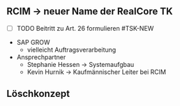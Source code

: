 ## RCIM -> neuer Name der RealCore TK
- [ ] TODO Beitritt zu Art. 26 formulieren #TSK-NEW 
- SAP GROW
	- vielleicht Auftragsverarbeitung
- Ansprechpartner
	- Stephanie Hessen -> Systemaufgbau
	- Kevin Hurnik -> Kaufmännischer Leiter bei RCIM
## Löschkonzept
